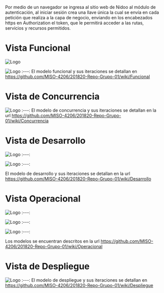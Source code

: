 Por medio de un navegador se ingresa al sitio web de Nidoo al módulo de autenticación, al iniciar sesión crea una llave única la cual se envía en cada petición que realiza a la capa de negocio, enviando en los encabezados https en Authorization el token, que le permitirá acceder a las rutas, servicios y recursos permitidos. 


# Vista Funcional
![Logo](https://github.com/MISO-4206/201820-Repo-Grupo-01/blob/master/Imagenes/Sprint4ModeloFuncionalFacturaci%C3%B3n.png?raw=true)

![Logo](https://github.com/MISO-4206/201820-Repo-Grupo-01/blob/master/Imagenes/Sprint4ModeloFuncionalReserva.png?raw=true)
:---:
El modelo funcional y sus iteraciones se detallan en https://github.com/MISO-4206/201820-Repo-Grupo-01/wiki/Funcional

# Vista de Concurrencia
![Logo](https://github.com/MISO-4206/201820-Repo-Grupo-01/blob/master/Imagenes/Sprint%204-vista_de%20concurrencia.jpg)
:---:
El modelo de concurrencia y sus iteraciones se detallan en la url https://github.com/MISO-4206/201820-Repo-Grupo-01/wiki/Concurrencia

# Vista de Desarrollo
![Logo](https://github.com/MISO-4206/201820-Repo-Grupo-01/blob/master/Imagenes/Sprint%202%20Ver%201.0-VistaDesarrolloVer2.jpg)
:---:

![Logo](https://github.com/MISO-4206/201820-Repo-Grupo-01/blob/master/Imagenes/Sprint-3-VistaDesarrollo.png)
:---:

El modelo de desarrollo y sus iteraciones se detallan en la url https://github.com/MISO-4206/201820-Repo-Grupo-01/wiki/Desarrollo

# Vista Operacional
![Logo](https://github.com/MISO-4206/201820-Repo-Grupo-01/raw/master/Imagenes/BalancerPolicy.png)
:---:

![Logo](https://github.com/MISO-4206/201820-Repo-Grupo-01/raw/master/Imagenes/InstallationModel.png)
:---:

![Logo](https://github.com/MISO-4206/201820-Repo-Grupo-01/raw/master/Imagenes/Sprint-3-vista_Operacional.png)
:---:

Los modelos se encuentran descritos en la url https://github.com/MISO-4206/201820-Repo-Grupo-01/wiki/Operacional

# Vista de Despliegue
![Logo](https://github.com/MISO-4206/201820-Repo-Grupo-01/blob/master/Imagenes/Sprint%203-vista_de%20Despliegue.png?raw=true)
:---:
El modelo de despliegue y sus iteraciones se detallan en https://github.com/MISO-4206/201820-Repo-Grupo-01/wiki/Despliegue
